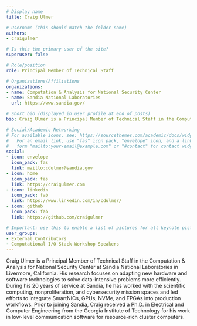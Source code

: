 ```yaml
---
# Display name
title: Craig Ulmer	

# Username (this should match the folder name)
authors:
- craigulmer

# Is this the primary user of the site?
superuser: false

# Role/position
role: Principal Member of Technical Staff

# Organizations/Affiliations
organizations: 
- name: Computation & Analysis for National Security Center
- name: Sandia National Laboratories
  url: https://www.sandia.gov/

# Short bio (displayed in user profile at end of posts)
bio: Craig Ulmer is a Principal Member of Technical Staff in the Computation & Analysis for National Security Center at Sandia National Laboratories in Livermore, California. His research focuses on adapting new hardware and software technologies to solve data-intensive problems more efficiently. During his 20 years of service at Sandia, he has worked with the scientific computing, nonproliferation, and cybersecurity mission spaces and led efforts to integrate SmartNICs, GPUs, NVMe, and FPGAs into production workflows. 

# Social/Academic Networking
# For available icons, see: https://sourcethemes.com/academic/docs/widgets/#icons
#   For an email link, use "fas" icon pack, "envelope" icon, and a link in the
#   form "mailto:your-email@example.com" or "#contact" for contact widget.
social:
- icon: envelope
  icon_pack: fas
  link: mailto:cdulmer@sandia.gov
- icon: home
  icon_pack: fas
  link: https://craigulmer.com
- icon: linkedin
  icon_pack: fab
  link: https://www.linkedin.com/in/cdulmer/
- icon: github
  icon_pack: fab
  link: https://github.com/craigulmer

# Important: use this to enable a list of pictures for all keynote pictures on the keynote speaker page.
user_groups:
- External Contributors
- Computational I/O Stack Workshop Speakers
---
```

Craig Ulmer is a Principal Member of Technical Staff in the Computation & Analysis for National Security Center at Sandia National Laboratories in Livermore, California. His research focuses on adapting new hardware and software technologies to solve data-intensive problems more efficiently. During his 20 years of service at Sandia, he has worked with the scientific computing, nonproliferation, and cybersecurity mission spaces and led efforts to integrate SmartNICs, GPUs, NVMe, and FPGAs into production workflows. Prior to joining Sandia, Craig received a Ph.D. in Electrical and Computer Engineering from the Georgia Institute of Technology for his work in low-level communication software for resource-rich cluster computers.